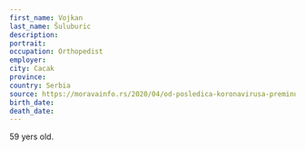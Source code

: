```yaml
---
first_name: Vojkan
last_name: Šuluburic
description: 
portrait: 
occupation: Orthopedist
employer: 
city: Cacak
province: 
country: Serbia
source: https://moravainfo.rs/2020/04/od-posledica-koronavirusa-preminuo-cacanski-ortoped-dr-vojkan-suluburic/
birth_date: 
death_date: 
---
```


59 yers old.